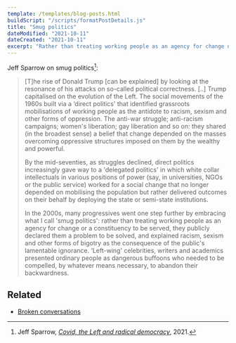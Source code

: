 ```yaml
---
template: /templates/blog-posts.html
buildScript: "/scripts/formatPostDetails.js"
title: "Smug politics"
dateModified: "2021-10-11"
dateCreated: "2021-10-11"
excerpt: "Rather than treating working people as an agency for change or a constituency to be served, they publicly declared them a problem to be solved, and explained racism, sexism and other forms of bigotry as the consequence of the public's lamentable ignorance."
---
```


Jeff Sparrow on smug politics[^1]:

> [T]he rise of Donald Trump [can be explained] by looking at the resonance of his attacks on so-called political correctness. [..] Trump capitalised on the evolution of the Left. The social movements of the 1960s built via a ‘direct politics' that identified grassroots mobilisations of working people as the antidote to racism, sexism and other forms of oppression. The anti-war struggle; anti-racism campaigns; women's liberation; gay liberation and so on: they shared (in the broadest sense) a belief that change depended on the masses overcoming oppressive structures imposed on them by the wealthy and powerful.
>
> By the mid-seventies, as struggles declined, direct politics increasingly gave way to a 'delegated politics' in which white collar intellectuals in various positions of power (say, in universities, NGOs or the public service) worked for a social change that no longer depended on mobilising the population but rather delivered outcomes on their behalf by deploying the state or semi-state institutions.
>
> In the 2000s, many progressives went one step further by embracing what I call 'smug politics': rather than treating working people as an agency for change or a constituency to be served, they publicly declared them a problem to be solved, and explained racism, sexism and other forms of bigotry as the consequence of the public's lamentable ignorance. ‘Left-wing' celebrities, writers and academics presented ordinary people as dangerous buffoons who needed to be compelled, by whatever means necessary, to abandon their backwardness.

## Related

- [Broken conversations](/notes/broken-conversations)

[^1]: Jeff Sparrow, _[Covid, the Left and radical democracy](https://overland.org.au/2021/09/covid-the-left-and-radical-democracy/)_, 2021.
